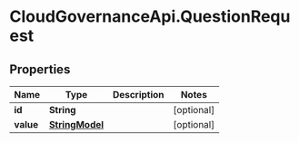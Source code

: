 # CloudGovernanceApi.QuestionRequest

## Properties

Name | Type | Description | Notes
------------ | ------------- | ------------- | -------------
**id** | **String** |  | [optional] 
**value** | [**StringModel**](StringModel.md) |  | [optional] 


